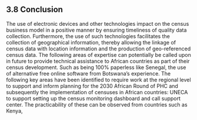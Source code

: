 ## 3.8 Conclusion
The use of electronic devices and other technologies impact on the census business model in a positive manner by ensuring timeliness of quality data collection. Furthermore, the use of such technologies facilitates the collection of geographical information, thereby allowing the linkage of census data with location information and the production of geo-referenced census data.
The following areas of expertise can potentially be called upon in future to provide technical assistance to African countries as part of their census development. Such as being 100% paperless like Senegal, the use of alternative free online software from Botswana’s experience.
The following key areas have been identified to require work at the regional level to support and inform planning for the 2030 African Round of PHC and subsequently the implementation of censuses in African countries: UNECA to support setting up the census monitoring dashboard and call support center. The practicability of these can be observed from countries such as Kenya,  
